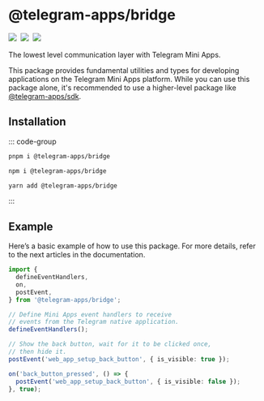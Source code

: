 # @telegram-apps/bridge

<p style="display: flex; gap: 8px; min-height: 20px">
  <a href="https://npmjs.com/package/@telegram-apps/bridge">
    <img src="https://img.shields.io/npm/v/@telegram-apps/bridge?logo=npm"/>
  </a>
  <img src="https://img.shields.io/bundlephobia/minzip/@telegram-apps/bridge"/>
  <a href="https://github.com/Telegram-Mini-Apps/telegram-apps/tree/master/packages/bridge">
    <img src="https://img.shields.io/badge/source-black?logo=github"/>
  </a>
</p>

The lowest level communication layer with Telegram Mini Apps.

This package provides fundamental utilities and types for developing applications on the Telegram
Mini Apps platform. While you can use this package alone, it's recommended to use a higher-level
package like [@telegram-apps/sdk](telegram-apps-sdk.md).

## Installation

::: code-group

```bash [pnpm]
pnpm i @telegram-apps/bridge
```

```bash [npm]
npm i @telegram-apps/bridge
```

```bash [yarn]
yarn add @telegram-apps/bridge
```

:::

## Example

Here’s a basic example of how to use this package. For more details, refer to the next articles in
the documentation.

```ts
import {
  defineEventHandlers,
  on,
  postEvent,
} from '@telegram-apps/bridge';

// Define Mini Apps event handlers to receive 
// events from the Telegram native application.
defineEventHandlers();

// Show the back button, wait for it to be clicked once,
// then hide it.
postEvent('web_app_setup_back_button', { is_visible: true });

on('back_button_pressed', () => {
  postEvent('web_app_setup_back_button', { is_visible: false });
}, true);
```